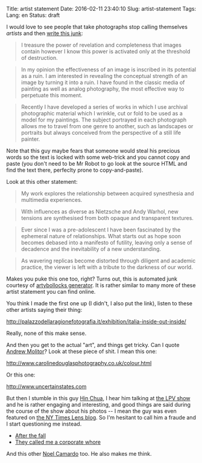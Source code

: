 Title: artist statement
Date: 2016-02-11 23:40:10
Slug: artist-statement
Tags:
Lang: en
Status: draft

I would love to see people that take photographs stop calling themselves _artists_ and then [write this junk](http://geandypavon.net/?page_id=764):

>I treasure the power of revelation and completeness that images contain however I know this power is activated only at the threshold of destruction.

> In my opinion the effectiveness of an image is inscribed in its potential as a ruin. I am interested in revealing the conceptual strength of an image by turning it into a ruin. I have found in the classic media of painting as well as analog photography, the most effective way to perpetuate this moment.

> Recently I have developed a series of works in which I use archival photographic material which I wrinkle, cut or fold to be used as a model for my paintings. The subject portrayed in each photograph allows me to travel from one genre to another, such as landscapes or portraits but always conceived from the perspective of a still life painter.

Note that this guy maybe fears that someone would steal his precious words so the text is locked with some web-trick and you cannot copy and paste (you don't need to be Mr Robot to go look at the source HTML and find the text there, perfeclty prone to copy-and-paste).

Look at this other statement:

> My work explores the relationship between acquired synesthesia and multimedia experiences.

> With influences as diverse as Nietzsche and Andy Warhol, new tensions are synthesised from both opaque and transparent textures.

>Ever since I was a pre-adolescent I have been fascinated by the ephemeral nature of relationships. What starts out as hope soon becomes debased into a manifesto of futility, leaving only a sense of decadence and the inevitability of a new understanding.

>As wavering replicas become distorted through diligent and academic practice, the viewer is left with a tribute to the darkness of our world.

Makes you puke this one too, right? Turns out, this is automated junk courtesy of [artybollocks
generator](http://artybollocks.com/#abg_full). It is rather similar to many more of these artist statement you can find online.

You think I made the first one up (I didn't, I also put the link), listen to these other artists saying their thing:

<http://palazzodellaragionefotografia.it/exhibition/italia-inside-out-inside/>

Really, none of this make sense.

And then you get to the actual "art", and things get tricky. Can I quote [Andrew Molitor](http://photothunk.blogspot.no/)? Look at these piece of shit. I mean this one:

<http://www.carolinedouglasphotography.co.uk/colour.html>

Or this one:

<http://www.uncertainstates.com>


But then I stumble in this guy [Hin Chua](http://journal.hinius.net/), I hear him talking at [the LPV show](http://lpvshow.com/episode-3-1-hin-chua/) and he is rather engaging and interesting, and good things are said during the course of the show about his photos -- I mean the guy was even featured on [the NY Times Lens blog](http://lens.blogs.nytimes.com/2011/04/15/ephemeral-paradise-in-medium-format/?_r=1). So I'm hesitant to call him a fraude and I start questioning me instead.


* [After the fall](http://www.hinius.net/after-the-fall/)
* [They called me a corporate whore](http://www.hinius.net/they-called-me-a-corporate-whore/)

And this other [Noel Camardo](http://www.noelcamardo.com/Giant/1/caption) too. He also makes me think.


<!-- PELICAN_END_SUMMARY -->
